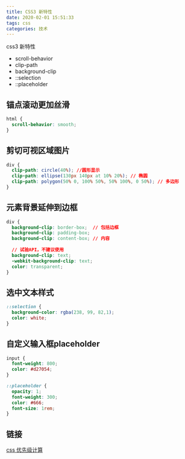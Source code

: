 ```yaml
---
title: CSS3 新特性
date: 2020-02-01 15:51:33
tags: css
categories: 技术
---
```


css3 新特性

- scroll-behavior
- clip-path
- background-clip
- ::selection
- ::placeholder

<!-- more -->



## 锚点滚动更加丝滑

```css
html {
  scroll-behavior: smooth;
}
```

## 剪切可视区域图片

```css
div {
  clip-path: circle(40%); //圆形显示
  clip-path: ellipse(130px 140px at 10% 20%); // 椭圆
  clip-path: polygon(50% 0, 100% 50%, 50% 100%, 0 50%); // 多边形
}
```

## 元素背景延伸到边框

```css
div {
  background-clip: border-box;  // 包括边框
  background-clip: padding-box;
  background-clip: content-box;	// 内容
  
  // 试验API，不建议使用
  background-clip: text;
  -webkit-background-clip: text;
  color: transparent;
}
```

## 选中文本样式

```css
::selection {
  background-color: rgba(238, 99, 82,1);
  color: white;
}
```

## 自定义输入框placeholder

```css
input { 
  font-weight: 800;
  color: #d27054;
}

::placeholder {
  opacity: 1;
  font-weight: 300;
  color: #666;
  font-size: 1rem;
}
```

## 链接

[css 优先级计算](https://polypane.app/css-specificity-calculator)